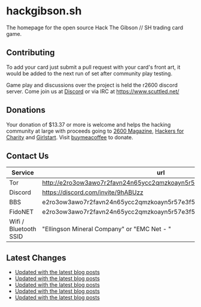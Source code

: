 # hackgibson.sh
The homepage for the open source Hack The Gibson // SH trading card game.


## Contributing

To add your card just submit a pull request with your card's front art, it would be added to the next run of set after community play testing.

Game play and discussions over the project is held the r2600 discord server. Come join us at [Discord](https://discord.com/invite/9hABUzz) or via IRC at https://www.scuttled.net/


## Donations

Your donation of $13.37 or more is welcome and helps the hacking community at large with proceeds going to [2600 Magazine](https://2600.com/), [Hackers for Charity](https://hackersforcharity.org) and [Girlstart](https://girlstart.org).  Visit [buymeacoffee](https://www.buymeacoffee.com/hackgibson.sh) to donate.


## Contact Us

Service | url
-|-
Tor | http://e2ro3ow3awo7r2favn24n65ycc2qmzkoayn5r57e3f56nvjwdcgg32ad.onion
Discord | https://discord.com/invite/9hABUzz
BBS | e2ro3ow3awo7r2favn24n65ycc2qmzkoayn5r57e3f56nvjwdcgg32ad.onion:23
FidoNET | e2ro3ow3awo7r2favn24n65ycc2qmzkoayn5r57e3f56nvjwdcgg32ad.onion:24554
Wifi / Bluetooth SSID | "Ellingson Mineral Company" or "EMC Net - <fidonet address>"

## Latest Changes
<!-- BLOG-POST-LIST:START -->
- [Updated with the latest blog posts](https://github.com/DFW2600/hackgibson.sh/commit/75c0e33476fa8ade9c8828fcb9cfe8b04143babc)
- [Updated with the latest blog posts](https://github.com/DFW2600/hackgibson.sh/commit/973ce10fc4875a7aa35f75c41f205cfc502e85a9)
- [Updated with the latest blog posts](https://github.com/DFW2600/hackgibson.sh/commit/3d7af8e0da5c95bde9ec285d216bde0b79f5a2d5)
- [Updated with the latest blog posts](https://github.com/DFW2600/hackgibson.sh/commit/2c93210fca65a655ed59d0263a687e549e68a50f)
- [Updated with the latest blog posts](https://github.com/DFW2600/hackgibson.sh/commit/9a3bcf25f264af8e84b2cd861fdd66842e4abef1)
<!-- BLOG-POST-LIST:END -->
